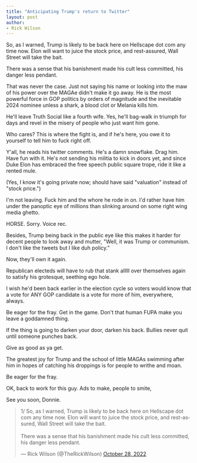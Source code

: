 ```yaml
---
title: "Anticipating Trump's return to Twitter"
layout: post
author:
- Rick Wilson
---
```


So, as I warned, Trump is likely to be back here on Hellscape dot com any time now. Elon will want to juice the stock price, and rest-assured, Wall Street will take the bait.

There was a sense that his banishment made his cult less committed, his danger less pendant.

That was never the case. Just not saying his name or looking into the maw of his power over the MAGAe didn't make it go away. He is the most powerful force in GOP politics by orders of magnitude and the inevitable 2024 nominee unless a shark, a blood clot or Melania kills him.

He'll leave Truth Social like a fourth wife. Yes, he'll bag-walk in triumph for days and revel in the misery of people who just want him gone.

Who cares? This is where the fight is, and if he's here, you owe it to yourself to tell him to fuck right off.

Y'all, he reads his twitter comments. He's a damn snowflake. Drag him. Have fun with it. He's not sending his militia to kick in doors yet, and since Duke Elon has embraced the free speech public square trope, ride it like a rented mule.

(Yes, I know it's going private now; should have said "valuation" instead of "stock price.")

I'm not leaving. Fuck him and the whore he rode in on. I'd rather have him under the panoptic eye of millions than slinking around on some right wing media ghetto.

HORSE. Sorry. Voice rec.

Besides, Trump being back in the public eye like this makes it harder for decent people to look away and mutter, "Well, it was Trump or communism. I don't like the tweets but I like duh policy."

Now, they'll own it again.

Republican electeds will have to rub that stank alllll over themselves again to satisfy his grotesque, seething ego hole.

I wish he'd been back earlier in the election cycle so voters would know that a vote for ANY GOP candidate is a vote for more of him, everywhere, always.

Be eager for the fray. Get in the game. Don't that human FUPA make you leave a goddamned thing.

If the thing is going to darken your door, darken his back. Bullies never quit until someone punches back.

Give as good as ya get.

The greatest joy for Trump and the school of little MAGAs swimming after him in hopes of catching his droppings is for people to writhe and moan.

Be eager for the fray.

OK, back to work for this guy. Ads to make, people to smite,

See you soon, Donnie.

<blockquote class="twitter-tweet"><p lang="en" dir="ltr">1/ So, as I warned, Trump is likely to be back here on Hellscape dot com any time now. Elon will want to juice the stock price, and rest-assured, Wall Street will take the bait. <br><br>There was a sense that his banishment made his cult less committed, his danger less pendant.</p>&mdash; Rick Wilson (@TheRickWilson) <a href="https://twitter.com/TheRickWilson/status/1585813534801281028?ref_src=twsrc%5Etfw">October 28, 2022</a></blockquote> <script async src="https://platform.twitter.com/widgets.js" charset="utf-8"></script>
